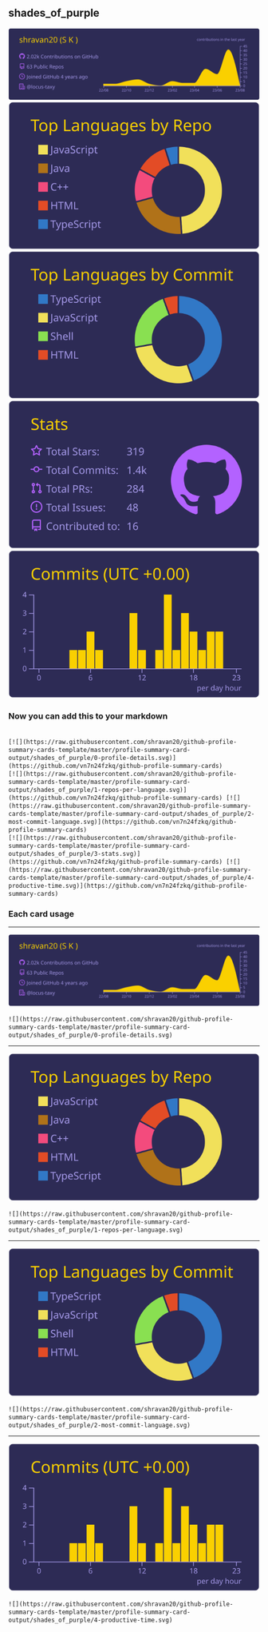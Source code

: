 ## shades_of_purple

[![](./0-profile-details.svg)](https://github.com/vn7n24fzkq/github-profile-summary-cards)
[![](./1-repos-per-language.svg)](https://github.com/vn7n24fzkq/github-profile-summary-cards) [![](./2-most-commit-language.svg)](https://github.com/vn7n24fzkq/github-profile-summary-cards)
[![](./3-stats.svg)](https://github.com/vn7n24fzkq/github-profile-summary-cards) [![](./4-productive-time.svg)](https://github.com/vn7n24fzkq/github-profile-summary-cards)
### Now you can add this to your markdown
```

[![](https://raw.githubusercontent.com/shravan20/github-profile-summary-cards-template/master/profile-summary-card-output/shades_of_purple/0-profile-details.svg)](https://github.com/vn7n24fzkq/github-profile-summary-cards)
[![](https://raw.githubusercontent.com/shravan20/github-profile-summary-cards-template/master/profile-summary-card-output/shades_of_purple/1-repos-per-language.svg)](https://github.com/vn7n24fzkq/github-profile-summary-cards) [![](https://raw.githubusercontent.com/shravan20/github-profile-summary-cards-template/master/profile-summary-card-output/shades_of_purple/2-most-commit-language.svg)](https://github.com/vn7n24fzkq/github-profile-summary-cards)
[![](https://raw.githubusercontent.com/shravan20/github-profile-summary-cards-template/master/profile-summary-card-output/shades_of_purple/3-stats.svg)](https://github.com/vn7n24fzkq/github-profile-summary-cards) [![](https://raw.githubusercontent.com/shravan20/github-profile-summary-cards-template/master/profile-summary-card-output/shades_of_purple/4-productive-time.svg)](https://github.com/vn7n24fzkq/github-profile-summary-cards)

```

### Each card usage
---

![](./0-profile-details.svg)

```
![](https://raw.githubusercontent.com/shravan20/github-profile-summary-cards-template/master/profile-summary-card-output/shades_of_purple/0-profile-details.svg)
```

    

---

![](./1-repos-per-language.svg)

```
![](https://raw.githubusercontent.com/shravan20/github-profile-summary-cards-template/master/profile-summary-card-output/shades_of_purple/1-repos-per-language.svg)
```

    

---

![](./2-most-commit-language.svg)

```
![](https://raw.githubusercontent.com/shravan20/github-profile-summary-cards-template/master/profile-summary-card-output/shades_of_purple/2-most-commit-language.svg)
```

    

---

![](./4-productive-time.svg)

```
![](https://raw.githubusercontent.com/shravan20/github-profile-summary-cards-template/master/profile-summary-card-output/shades_of_purple/4-productive-time.svg)
```

    
